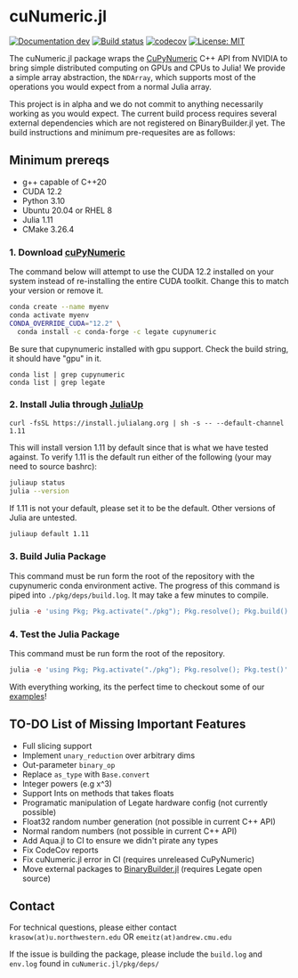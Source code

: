 # cuNumeric.jl

[![Documentation dev](https://img.shields.io/badge/docs-dev-blue.svg)](https://ejmeitz.github.io/cuNumeric.jl/dev)
[![Build status](https://ci.appveyor.com/api/projects/status/973jtue9itgvvlc7?svg=true)](https://ci.appveyor.com/project/ejmeitz/cunumeric-jl)
[![codecov](https://codecov.io/github/ejmeitz/cuNumeric.jl/branch/main/graph/badge.svg)](https://app.codecov.io/github/ejmeitz/cuNumeric.jl)
[![License: MIT](https://img.shields.io/badge/License-MIT-green.svg)](https://opensource.org/licenses/MIT)

The cuNumeric.jl package wraps the [CuPyNumeric](https://github.com/nv-legate/cupynumeric) C++ API from NVIDIA to bring simple distributed computing on GPUs and CPUs to Julia! We provide a simple array abstraction, the `NDArray`, which supports most of the operations you would expect from a normal Julia array.

This project is in alpha and we do not commit to anything necessarily working as you would expect. The current build process requires several external dependencies which are not registered on BinaryBuilder.jl yet. The build instructions and minimum pre-requesites are as follows:

## Minimum prereqs
- g++ capable of C++20
- CUDA 12.2
- Python 3.10
- Ubuntu 20.04 or RHEL 8
- Julia 1.11
- CMake 3.26.4 

### 1. Download [cuPyNumeric](https://github.com/nv-legate/cupynumeric/tree/branch-24.11)
The command below will attempt to use the CUDA 12.2 installed on your system instead of re-installing the entire CUDA toolkit. Change this to match your version or remove it.
```bash 
conda create --name myenv 
conda activate myenv
CONDA_OVERRIDE_CUDA="12.2" \
  conda install -c conda-forge -c legate cupynumeric
```

 Be sure that cupynumeric installed with gpu support. Check the build string, it should have "gpu" in it.
```
conda list | grep cupynumeric
conda list | grep legate
```

### 2. Install Julia through [JuliaUp](https://github.com/JuliaLang/juliaup)
```
curl -fsSL https://install.julialang.org | sh -s -- --default-channel 1.11
```

This will install version 1.11 by default since that is what we have tested against. To verify 1.11 is the default run either of the following (your may need to source bashrc):
```bash
juliaup status
julia --version
```

If 1.11 is not your default, please set it to be the default. Other versions of Julia are untested.
```bash
juliaup default 1.11
```

### 3. Build Julia Package
This command must be run form the root of the repository with the cupynumeric conda environment active. The progress of this command is piped into `./pkg/deps/build.log`. It may take a few minutes to compile.
```julia
julia -e 'using Pkg; Pkg.activate("./pkg"); Pkg.resolve(); Pkg.build()'
```

### 4. Test the Julia Package
This command must be run form the root of the repository.
```julia
julia -e 'using Pkg; Pkg.activate("./pkg"); Pkg.resolve(); Pkg.test()'
```

With everything working, its the perfect time to checkout some of our [examples](https://ejmeitz.github.io/cuNumeric.jl/dev/examples/)!

## TO-DO List of Missing Important Features
- Full slicing support
- Implement `unary_reduction` over arbitrary dims
- Out-parameter `binary_op`
- Replace `as_type` with `Base.convert`
- Integer powers (e.g x^3)
- Support Ints on methods that takes floats
- Programatic manipulation of Legate hardware config (not currently possible)
- Float32 random number generation (not possible in current C++ API)
- Normal random numbers (not possible in current C++ API)
- Add Aqua.jl to CI to ensure we didn't pirate any types
- Fix CodeCov reports
- Fix cuNumeric.jl error in CI (requires unreleased CuPyNumeric)
- Move external packages to [BinaryBuilder.jl](https://docs.binarybuilder.org/stable/) (requires Legate open source)

## Contact
For technical questions, please either contact 
`krasow(at)u.northwestern.edu` OR
`emeitz(at)andrew.cmu.edu`

If the issue is building the package, please include the `build.log` and `env.log` found in `cuNumeric.jl/pkg/deps/` 

